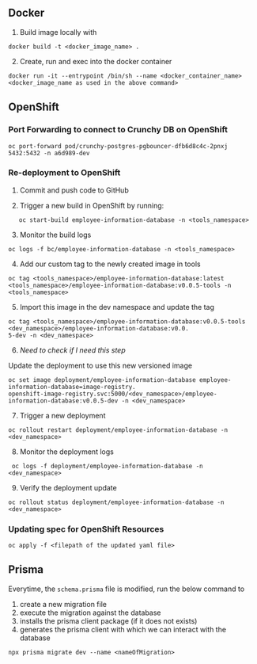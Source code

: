 ## Docker

1. Build image locally with

```docker
docker build -t <docker_image_name> .
```

2. Create, run and exec into the docker container

```docker
docker run -it --entrypoint /bin/sh --name <docker_container_name> <docker_image_name as used in the above command>
```

## OpenShift

### Port Forwarding to connect to Crunchy DB on OpenShift

```shell
oc port-forward pod/crunchy-postgres-pgbouncer-dfb6d8c4c-2pnxj 5432:5432 -n a6d989-dev
```

### Re-deployment to OpenShift

1. Commit and push code to GitHub


2. Trigger a new build in OpenShift by running:

```shell
   oc start-build employee-information-database -n <tools_namespace>
```

3. Monitor the build logs

```shell
oc logs -f bc/employee-information-database -n <tools_namespace>
```

4. Add our custom tag to the newly created image in tools

```shell
oc tag <tools_namespace>/employee-information-database:latest <tools_namespace>/employee-information-database:v0.0.5-tools -n <tools_namespace>
```

5. Import this image in the dev namespace and update the tag

```shell
oc tag <tools_namespace>/employee-information-database:v0.0.5-tools <dev_namespace>/employee-information-database:v0.0.
5-dev -n <dev_namespace>
```

6. _Need to check if I need this step_

Update the deployment to use this new versioned image

```shell
oc set image deployment/employee-information-database employee-information-database=image-registry.
openshift-image-registry.svc:5000/<dev_namespace>/employee-information-database:v0.0.5-dev -n <dev_namespace>
```

7. Trigger a new deployment

```shell
oc rollout restart deployment/employee-information-database -n <dev_namespace>
```

8. Monitor the deployment logs

```shell
 oc logs -f deployment/employee-information-database -n <dev_namespace>
```

9. Verify the deployment update

```shell
oc rollout status deployment/employee-information-database -n <dev_namespace>
```

### Updating spec for OpenShift Resources

```shell
oc apply -f <filepath of the updated yaml file>
```

## Prisma

Everytime, the `schema.prisma` file is modified, run the below command to

1. create a new migration file
2. execute the migration against the database
3. installs the prisma client package (if it does not exists)
4. generates the prisma client with which we can interact with the database

```shell
npx prisma migrate dev --name <nameOfMigration>
```